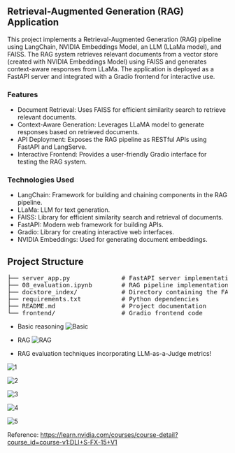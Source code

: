 ## Retrieval-Augmented Generation (RAG) Application

This project implements a Retrieval-Augmented Generation (RAG) pipeline using LangChain, NVIDIA Embeddings Model, an LLM (LLaMa model), and FAISS. The RAG system retrieves relevant documents from a vector store (created with NVIDIA Embeddings Model) using FAISS and generates context-aware responses from LLaMa. The application is deployed as a FastAPI server and integrated with a Gradio frontend for interactive use.

### Features

- Document Retrieval: Uses FAISS for efficient similarity search to retrieve relevant documents.
- Context-Aware Generation: Leverages LLaMA model to generate responses based on retrieved documents.
- API Deployment: Exposes the RAG pipeline as RESTful APIs using FastAPI and LangServe.
- Interactive Frontend: Provides a user-friendly Gradio interface for testing the RAG system.

### Technologies Used

- LangChain: Framework for building and chaining components in the RAG pipeline.
- LLaMa: LLM for text generation.
- FAISS: Library for efficient similarity search and retrieval of documents.
- FastAPI: Modern web framework for building APIs.
- Gradio: Library for creating interactive web interfaces.
- NVIDIA Embeddings: Used for generating document embeddings.

## Project Structure

<pre style="text-align: left;">
├── server_app.py              # FastAPI server implementation
├── 08_evaluation.ipynb        # RAG pipeline implementation
├── docstore_index/            # Directory containing the FAISS document store
├── requirements.txt           # Python dependencies
├── README.md                  # Project documentation
└── frontend/                  # Gradio frontend code
</pre>

- Basic reasoning
![Basic](https://github.com/user-attachments/assets/7eed84cc-66f1-49a8-9c13-aa65c5e50192)


- RAG
![RAG](https://github.com/user-attachments/assets/7cf67b53-fe20-487e-8cc9-117c8b9ee761)

- RAG evaluation techniques incorporating LLM-as-a-Judge metrics!

![1](https://github.com/user-attachments/assets/fd1c1eb6-0e1f-44c5-a02b-89fced0fcea1)

![2](https://github.com/user-attachments/assets/3d163db0-59ae-45d3-8f60-5191f94b2927)

![3](https://github.com/user-attachments/assets/6533f93d-dcbc-4539-b19e-93acd0dcb544)

![4](https://github.com/user-attachments/assets/239943c9-7bf0-40f6-afa5-0707abb52530)

![5](https://github.com/user-attachments/assets/430f78da-b657-4a25-9bc6-4cebef2e3a82)


Reference: https://learn.nvidia.com/courses/course-detail?course_id=course-v1:DLI+S-FX-15+V1






  


